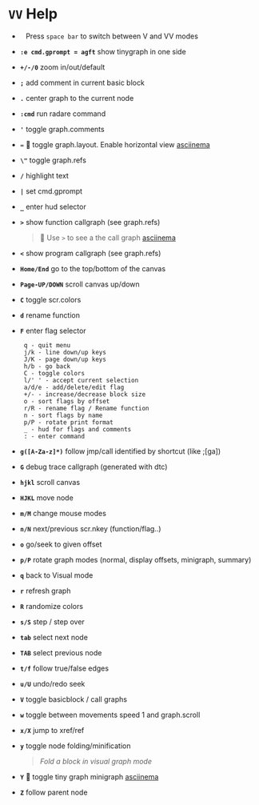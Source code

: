 <!-- TITLE: VV Help -->

#  `VV` Help

- ` ` Press `space bar` to switch between V and VV modes
- **`:e cmd.gprompt = agft`** show tinygraph in one side
- **`+/-/0`** 	zoom in/out/default
- **`;`** 	add comment in current basic block
- **`.`** 	center graph to the current node
- **`:cmd`** 	run radare command
- **`'`** 	toggle graph.comments
- `=` 🚀 toggle graph.layout. Enable horizontal view [asciinema](https://asciinema.org/a/6Mvr8akO7Lm4rrvJTEv71ecAT)
- **`\"`** 	toggle graph.refs
- **`/`** 	highlight text
- **`|`** 	set cmd.gprompt
- **`_`** 	enter hud selector
- **`>`** 	show function callgraph (see graph.refs)
	> 🚀 Use `>` to see a the call graph [asciinema](https://asciinema.org/a/HUd6rADhomkLMDm1ZMqbOcUbv)
- **`<`** 	show program callgraph (see graph.refs)
- **`Home/End`** 	go to the top/bottom of the canvas
- **`Page-UP/DOWN`** 	scroll canvas up/down
- **`C`** 	toggle scr.colors
- **`d`** 	rename function
- **`F`** 	enter flag selector

       q - quit menu
       j/k - line down/up keys
       J/K - page down/up keys
       h/b - go back
       C - toggle colors
       l/' ' - accept current selection
       a/d/e - add/delete/edit flag
       +/- - increase/decrease block size
       o - sort flags by offset
       r/R - rename flag / Rename function
       n - sort flags by name
       p/P - rotate print format
       _ - hud for flags and comments
       : - enter command

- **`g([A-Za-z]*)`** 	follow jmp/call identified by shortcut (like ;[ga])
- **`G`** 	debug trace callgraph (generated with dtc)
- **`hjkl`** 	scroll canvas
- **`HJKL`** 	move node
- **`m/M`** 	change mouse modes
- **`n/N`** 	next/previous scr.nkey (function/flag..)
- **`o`** 	go/seek to given offset
- **`p/P`** 	rotate graph modes (normal, display offsets, minigraph, summary)
- **`q`** 	back to Visual mode
- **`r`** 	refresh graph
- **`R`** 	randomize colors
- **`s/S`** 	step / step over
- **`tab`** 	select next node
- **`TAB`** 	select previous node
- **`t/f`** 	follow true/false edges
- **`u/U`** 	undo/redo seek
- **`V`** 	toggle basicblock / call graphs
- **`w`** 	toggle between movements speed 1 and graph.scroll
- **`x/X`** 	jump to xref/ref
- **`y`** 	toggle node folding/minification
  > _Fold a block in visual graph mode_
- **`Y`** 🚀 toggle tiny graph minigraph [asciinema](https://asciinema.org/a/gwGABUr8DMXCZiV3Qzta18DVp)
- **`Z`** 	follow parent node